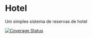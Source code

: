 # Hotel
Um simples sistema de reservas de hotel

[![Coverage Status](https://coveralls.io/repos/github/cesar8389/Hotel/badge.svg?branch=master)](https://coveralls.io/github/cesar8389/Hotel?branch=master)
